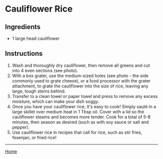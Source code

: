 # Cauliflower Rice

## Ingredients
- 1 large head cauliflower 

## Instructions
1. Wash and thoroughly dry cauliflower, then remove all greens and cut into 4 even sections (see photo).
1. With a box grater, use the medium-sized holes (see photo - the side commonly used to grate cheese), or a food processor with the grater attachment, to grate the cauliflower into the size of rice, leaving any large, tough stems behind.
1. Transfer to a clean towel or paper towel and press to remove any excess moisture, which can make your dish soggy.
1. Once you have your cauliflower rice, it's easy to cook! Simply sauté in a large skillet over medium heat in 1 Tbsp oil. Cover with a lid so the cauliflower steams and becomes more tender. Cook for a total of 5-8 minutes, then season as desired (such as with soy sauce or salt and pepper).
1. Use cauliflower rice in recipes that call for rice, such as stir fries, fesenjan, or fried rice!

---
[Home](../)